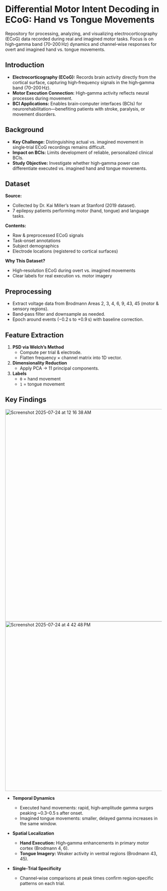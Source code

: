 # Differential Motor Intent Decoding in ECoG: Hand vs Tongue Movements

Repository for processing, analyzing, and visualizing electrocorticography (ECoG) data recorded during real and imagined motor tasks. Focus is on high‑gamma band (70–200 Hz) dynamics and channel‑wise responses for overt and imagined hand vs. tongue movements.

## Introduction

- **Electrocorticography (ECoG):** Records brain activity directly from the cortical surface, capturing high‑frequency signals in the high‑gamma band (70–200 Hz).  
- **Motor Execution Connection:** High‑gamma activity reflects neural processes during movement.  
- **BCI Applications:** Enables brain‑computer interfaces (BCIs) for neurorehabilitation—benefiting patients with stroke, paralysis, or movement disorders.

## Background

- **Key Challenge:** Distinguishing actual vs. imagined movement in single‑trial ECoG recordings remains difficult.  
- **Impact on BCIs:** Limits development of reliable, personalized clinical BCIs.  
- **Study Objective:** Investigate whether high‑gamma power can differentiate executed vs. imagined hand and tongue movements.

## Dataset

**Source:**  
- Collected by Dr. Kai Miller’s team at Stanford (2019 dataset).  
- 7 epilepsy patients performing motor (hand, tongue) and language tasks.

**Contents:**  
- Raw & preprocessed ECoG signals  
- Task‑onset annotations  
- Subject demographics  
- Electrode locations (registered to cortical surfaces)

**Why This Dataset?**  
- High‑resolution ECoG during overt vs. imagined movements  
- Clear labels for real execution vs. motor imagery  

## Preprocessing

- Extract voltage data from Brodmann Areas 2, 3, 4, 6, 9, 43, 45 (motor & sensory regions).  
- Band‑pass filter and downsample as needed.  
- Epoch around events (−0.2 s to +0.9 s) with baseline correction.

## Feature Extraction

1. **PSD via Welch’s Method**  
   - Compute per trial & electrode.  
   - Flatten frequency × channel matrix into 1D vector.  
2. **Dimensionality Reduction**  
   - Apply PCA → 11 principal components.  
3. **Labels**  
   - `0` = hand movement  
   - `1` = tongue movement  

## Key Findings

<img width="1398" height="682" alt="Screenshot 2025-07-24 at 12 16 38 AM" src="https://github.com/user-attachments/assets/768280fb-ea2b-4aef-b100-d38f69983909" />

<img width="610" height="545" alt="Screenshot 2025-07-24 at 4 42 48 PM" src="https://github.com/user-attachments/assets/8386a183-be58-4969-87b2-6529f14ab78c" />

- **Temporal Dynamics**  
  - Executed hand movements: rapid, high‑amplitude gamma surges peaking ~0.3–0.5 s after onset.  
  - Imagined tongue movements: smaller, delayed gamma increases in the same window.

- **Spatial Localization**  
  - **Hand Execution:** High‑gamma enhancements in primary motor cortex (Brodmann 4, 6).  
  - **Tongue Imagery:** Weaker activity in ventral regions (Brodmann 43, 45).

- **Single‑Trial Specificity**  
  - Channel‑wise comparisons at peak times confirm region‑specific patterns on each trial.
